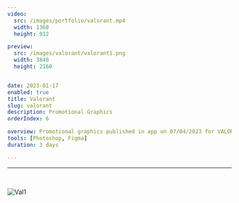 ```yaml
---
video:
  src: /images/portfolio/valorant.mp4
  width: 1368
  height: 912

preview:
  src: /images/valorant/valorant1.png
  width: 3840
  height: 2160


date: 2023-01-17
enabled: true
title: Valorant
slug: valorant
description: Promotional Graphics
orderIndex: 6

overview: Promotional graphics published in app on 07/04/2023 for VALORANT’s China launch in summer 2023 - Layouts, visuals, and information on Agents, Weapons, Game modes, etc. The research process involved understanding the brand's visual identity and repurposing the brand's decorative components.
tools: [Photoshop, Figma]
duration: 3 days

---
```



---

&nbsp;

![Val1](/images/valorant/val1.png "val1")
